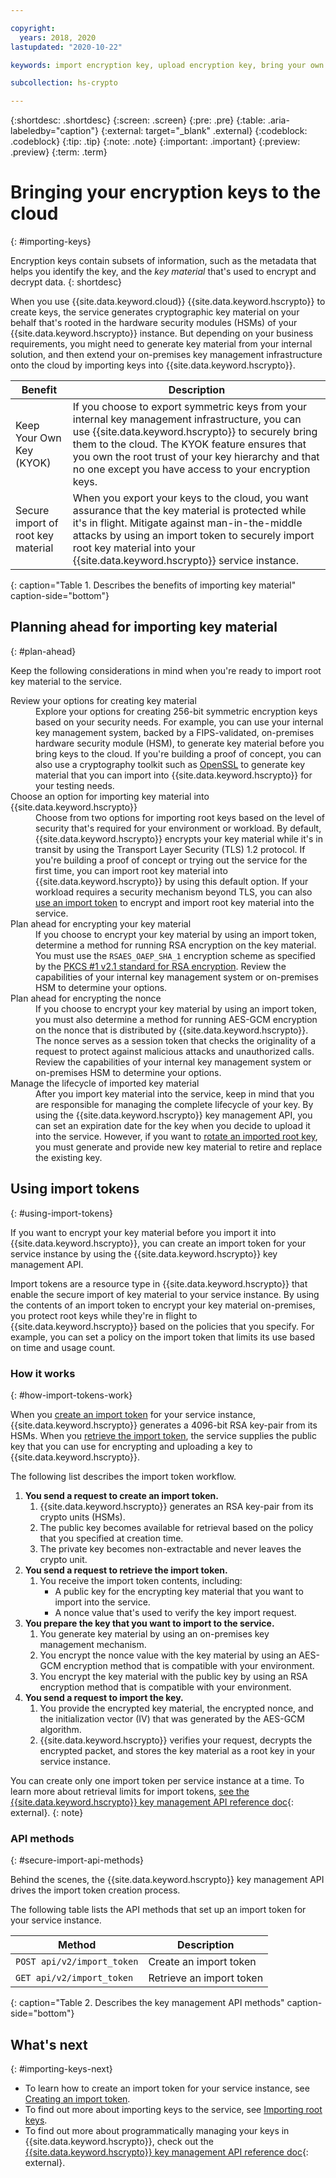 ```yaml
---

copyright:
  years: 2018, 2020
lastupdated: "2020-10-22"

keywords: import encryption key, upload encryption key, bring your own key, byok, key material, secure import, import tokens

subcollection: hs-crypto

---
```


{:shortdesc: .shortdesc}
{:screen: .screen}
{:pre: .pre}
{:table: .aria-labeledby="caption"}
{:external: target="_blank" .external}
{:codeblock: .codeblock}
{:tip: .tip}
{:note: .note}
{:important: .important}
{:preview: .preview}
{:term: .term}

# Bringing your encryption keys to the cloud
{: #importing-keys}

Encryption keys contain subsets of information, such as the metadata that helps you identify the key, and the _key material_ that's used to encrypt and decrypt data.
{: shortdesc}

When you use {{site.data.keyword.cloud}} {{site.data.keyword.hscrypto}} to create keys, the service generates cryptographic key material on your behalf that's rooted in the hardware security modules (HSMs) of your {{site.data.keyword.hscrypto}} instance. But depending on your business requirements, you might need to generate key material from your internal solution, and then extend your on-premises key management infrastructure onto the cloud by importing keys into {{site.data.keyword.hscrypto}}.

| Benefit | Description |
| --- | --- |
| Keep Your Own Key (KYOK) | If you choose to export symmetric keys from your internal key management infrastructure, you can use {{site.data.keyword.hscrypto}} to securely bring them to the cloud. The KYOK feature ensures that you own the root trust of your key hierarchy and that no one except you have access to your encryption keys. |
| Secure import of root key material | When you export your keys to the cloud, you want assurance that the key material is protected while it's in flight. Mitigate against man-in-the-middle attacks by using an import token to securely import root key material into your {{site.data.keyword.hscrypto}} service instance. |
{: caption="Table 1. Describes the benefits of importing key material" caption-side="bottom"}

## Planning ahead for importing key material
{: #plan-ahead}

Keep the following considerations in mind when you're ready to import root key material to the service.

<dl>
  <dt>Review your options for creating key material</dt>
    <dd>Explore your options for creating 256-bit symmetric encryption keys based on your security needs. For example, you can use your internal key management system, backed by a FIPS-validated, on-premises hardware security module (HSM), to generate key material before you bring keys to the cloud. If you're building a proof of concept, you can also use a cryptography toolkit such as <a href="https://www.openssl.org/" target="_blank" class="external">OpenSSL</a> to generate key material that you can import into {{site.data.keyword.hscrypto}} for your testing needs.</dd>
  <dt>Choose an option for importing key material into {{site.data.keyword.hscrypto}}</dt>
    <dd>Choose from two options for importing root keys based on the level of security that's required for your environment or workload. By default, {{site.data.keyword.hscrypto}} encrypts your key material while it's in transit by using the Transport Layer Security (TLS) 1.2 protocol. If you're building a proof of concept or trying out the service for the first time, you can import root key material into {{site.data.keyword.hscrypto}} by using this default option. If your workload requires a security mechanism beyond TLS, you can also <a href="#using-import-tokens">use an import token</a> to encrypt and import root key material into the service.</dd>
  <dt>Plan ahead for encrypting your key material</dt>
    <dd>If you choose to encrypt your key material by using an import token, determine a method for running RSA encryption on the key material. You must use the <code>RSAES_OAEP_SHA_1</code> encryption scheme as specified by the <a href="https://tools.ietf.org/html/rfc3447" target="_blank" class="external">PKCS #1 v2.1 standard for RSA encryption</a>. Review the capabilities of your internal key management system or on-premises HSM to determine your options.<!-- or check out the <a href="/docs/hs-crypto?topic=hs-crypto-tutorial-import-keys#tutorial-import-encrypt-key">secure import tutorial</a> for examples.--></dd>
  <dt>Plan ahead for encrypting the nonce</dt>
    <dd>If you choose to encrypt your key material by using an import token, you must also determine a method for running AES-GCM encryption on the nonce that is distributed by {{site.data.keyword.hscrypto}}. The nonce serves as a session token that checks the originality of a request to protect against malicious attacks and unauthorized calls. Review the capabilities of your internal key management system or on-premises HSM to determine your options.<!-- or check out the <a href="/docs/hs-crypto?topic=hs-crypto-tutorial-import-keys#tutorial-import-encrypt-nonce">secure import tutorial</a> for examples.--></dd>
  <dt>Manage the lifecycle of imported key material</dt>
    <dd>After you import key material into the service, keep in mind that you are responsible for managing the complete lifecycle of your key. By using the {{site.data.keyword.hscrypto}} key management API, you can set an expiration date for the key when you decide to upload it into the service. However, if you want to <a href="/docs/hs-crypto?topic=hs-crypto-rotate-keys">rotate an imported root key</a>, you must generate and provide new key material to retire and replace the existing key. </dd>
</dl>

## Using import tokens
{: #using-import-tokens}

If you want to encrypt your key material before you import it into {{site.data.keyword.hscrypto}}, you can create an import token for your service instance by using the {{site.data.keyword.hscrypto}} key management API.

Import tokens are a resource type in {{site.data.keyword.hscrypto}} that enable the secure import of key material to your service instance. By using the contents of an import token to encrypt your key material on-premises, you protect root keys while they're in flight to {{site.data.keyword.hscrypto}} based on the policies that you specify. For example, you can set a policy on the import token that limits its use based on time and usage count.

### How it works
{: #how-import-tokens-work}

When you [create an import token](/docs/hs-crypto?topic=hs-crypto-create-import-tokens) for your service instance, {{site.data.keyword.hscrypto}} generates a 4096-bit RSA key-pair from its HSMs. When you [retrieve the import token](/docs/hs-crypto?topic=hs-crypto-create-import-tokens#retrieve-import-token-api), the service supplies the public key that you can use for encrypting and uploading a key to {{site.data.keyword.hscrypto}}.

The following list describes the import token workflow.

1. **You send a request to create an import token.**
   1. {{site.data.keyword.hscrypto}} generates an RSA key-pair from its crypto units (HSMs).
   2. The public key becomes available for retrieval based on the policy that you specified at creation time.
   3. The private key becomes non-extractable and never leaves the crypto unit.
2. **You send a request to retrieve the import token.**
   1. You receive the import token contents, including:
      - A public key for the encrypting key material that you want to import into the service.
      - A nonce value that's used to verify the key import request.
3. **You prepare the key that you want to import to the service.**
   1. You generate key material by using an on-premises key management mechanism.
   2. You encrypt the nonce value with the key material by using an AES-GCM encryption method that is compatible with your environment.
   3. You encrypt the key material with the public key by using an RSA encryption method that is compatible with your environment.
4. **You send a request to import the key.**
   1. You provide the encrypted key material, the encrypted nonce, and the initialization vector (IV) that was generated by the AES-GCM algorithm.
   2. {{site.data.keyword.hscrypto}} verifies your request, decrypts the encrypted packet, and stores the key material as a root key in your service instance.

You can create only one import token per service instance at a time. To learn more about retrieval limits for import tokens, [see the {{site.data.keyword.hscrypto}} key management API reference doc](https://{DomainName}/apidocs/hs-crypto#postimporttoken){: external}.
{: note}

<!--
To try out the import token feature, see [Tutorial: Creating and importing encryption keys](/docs/hs-crypto?topic=hs-crypto-tutorial-import-keys).
{: tip}
-->

### API methods
{: #secure-import-api-methods}

Behind the scenes, the {{site.data.keyword.hscrypto}} key management API drives the import token creation process.

The following table lists the API methods that set up an import token for your service instance.

| Method | Description |
| --- | --- |
| `POST api/v2/import_token` | Create an import token |
| `GET api/v2/import_token` | Retrieve an import token |
{: caption="Table 2. Describes the key management API methods" caption-side="bottom"}

## What's next
{: #importing-keys-next}

- To learn how to create an import token for your service instance, see [Creating an import token](/docs/hs-crypto?topic=hs-crypto-create-import-tokens).
- To find out more about importing keys to the service, see [Importing root keys](/docs/hs-crypto?topic=hs-crypto-import-root-keys).
- To find out more about programmatically managing your keys in {{site.data.keyword.hscrypto}}, check out the [{{site.data.keyword.hscrypto}} key management API reference doc](https://{DomainName}/apidocs/hs-crypto){: external}.
